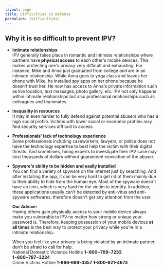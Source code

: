 ```yaml
---
layout: page
title: Difficulties in Defense
permalink: /difficulties/
---
```


<h2>Why it is so difficult to prevent IPV?</h2>

* <strong>Intimate relationships</strong> <br>
  IPV generally takes place in romantic and intimate relationships where partners have <strong>physical access</strong> to each other's mobile devices. This makes protecting one's privacy very difficult and exhausting. For instance, Mike and Anna just graduated from college and are in an intimate relationship. While Anna goes to yoga class and leaves her phone with Mike, he installed spy apps on her phone because he doesn't trust her. He now has access to Anna's private information such as live location, text messages, photo gallery, etc. IPV not only happens within intimate relationships but also professional relationships such as colleagues and teammates.


* <strong>Inequality in resources </strong> <br>
  It may in even harder to fully defend against potential abusers who has a high social profile. Victims with lower social or economic profiles may find security services difficult to access.

* <strong>Professionals' lack of technology experience </strong> <br>
  Some professionals including caseworkers, lawyers, or police does not have the technology expertise to best help the victim with their digital threats. And sometimes, hiring experts to investigate their IPV case may cost thousands of dollars without guaranteed conviction of the abuser.  

* <strong>Spyware's ability to be hidden and easily installed</strong> <br>
  You can find a variety of spyware on the internet just by searching. And after installing the app, it can be very hard to get rid of them mainly due to their ability to hide from the human eye. Most of the spyware doesn't have an icon, which is very hard for the victim to identify. In addition, these applications usually can't be detected by anti-virus and anti-spyware softwares, therefore doesn't get any attention from the user.

  <strong>Our Advice:</strong> <br>
  Having others gain physically access to your mobile device always make you vulnerable to IPV no matter how strong or unique your password is. Therefore, keeping possession of your mobile devices <strong>at all times</strong> is the best way to protect your privacy while you're in a intimate relationship.

  When you feel like your privacy is being violated by an intimate partner, don't be afraid to call for help. <br>
  National Domestic Violence Hotline <strong>1−800−799−7233</strong> 
                                     <strong>1−800−787−3224</strong> <br>
  Crime Victims Hotline              <strong>1-866-689-4357</strong>
                                     <strong>1-800-621-4673</strong> <br>
